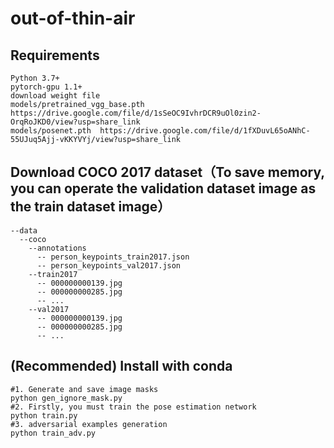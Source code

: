 # out-of-thin-air
## Requirements
    Python 3.7+
    pytorch-gpu 1.1+
    download weight file
    models/pretrained_vgg_base.pth  https://drive.google.com/file/d/1sSeOC9IvhrDCR9uOl0zin2-OrqRoJKD0/view?usp=share_link 
    models/posenet.pth  https://drive.google.com/file/d/1fXDuvL65oANhC-55UJuq5Ajj-vKKYVYj/view?usp=share_link
## Download COCO 2017 dataset（To save memory, you can operate the validation dataset image as the train dataset image）
    --data
      --coco
        --annotations
          -- person_keypoints_train2017.json
          -- person_keypoints_val2017.json
        --train2017
          -- 000000000139.jpg
          -- 000000000285.jpg
          -- ...
        --val2017
          -- 000000000139.jpg
          -- 000000000285.jpg
          -- ...
## (Recommended) Install with conda
    #1. Generate and save image masks
    python gen_ignore_mask.py
    #2. Firstly, you must train the pose estimation network
    python train.py
    #3. adversarial examples generation
    python train_adv.py
    

